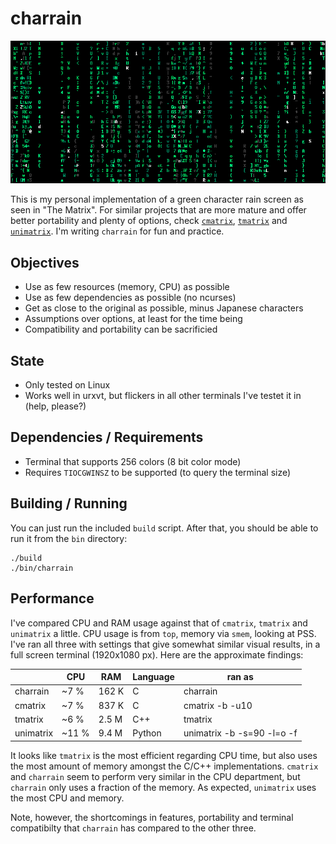 # charrain

![charrain](example2.png)

This is my personal implementation of a green character rain screen as seen in "The Matrix". For similar projects that are more mature and offer better portability and plenty of options, check [`cmatrix`](https://github.com/abishekvashok/cmatrix), [`tmatrix`](https://github.com/M4444/TMatrix) and [`unimatrix`](https://github.com/will8211/unimatrix). I'm writing `charrain` for fun and practice.

## Objectives

- Use as few resources (memory, CPU) as possible
- Use as few dependencies as possible (no ncurses)
- Get as close to the original as possible, minus Japanese characters
- Assumptions over options, at least for the time being
- Compatibility and portability can be sacrificied

## State

- Only tested on Linux
- Works well in urxvt, but flickers in all other terminals I've testet it in (help, please?)

## Dependencies / Requirements

- Terminal that supports 256 colors (8 bit color mode)
- Requires `TIOCGWINSZ` to be supported (to query the terminal size)

## Building / Running

You can just run the included `build` script. After that, you should be able to run it from the `bin` directory:

    ./build
    ./bin/charrain

## Performance

I've compared CPU and RAM usage against that of `cmatrix`, `tmatrix` and `unimatrix` a little. CPU usage is from `top`, memory via `smem`, looking at PSS. I've ran all three with settings that give somewhat similar visual results, in a full screen terminal (1920x1080 px). Here are the approximate findings:

|           |  CPU  |   RAM | Language | ran as                     |
|-----------|-------|-------|----------|----------------------------|
|  charrain |  ~7 % | 162 K | C        | charrain                   |
|   cmatrix |  ~7 % | 837 K | C        | cmatrix -b -u10            |
|   tmatrix |  ~6 % | 2.5 M | C++      | tmatrix                    |
| unimatrix | ~11 % | 9.4 M | Python   | unimatrix -b -s=90 -l=o -f |

It looks like `tmatrix` is the most efficient regarding CPU time, but also uses the most amount of memory amongst the C/C++ implementations. `cmatrix` and `charrain` seem to perform very similar in the CPU department, but `charrain` only uses a fraction of the memory. As expected, `unimatrix` uses the most CPU and memory.

Note, however, the shortcomings in features, portability and terminal compatibilty that `charrain` has compared to the other three.

